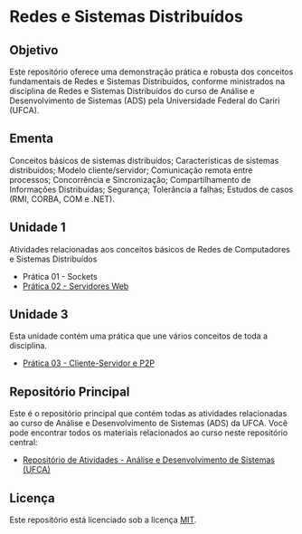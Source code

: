 # Redes e Sistemas Distribuídos

## Objetivo
Este repositório oferece uma demonstração prática e robusta dos conceitos fundamentais de Redes e Sistemas Distribuídos, conforme ministrados na disciplina de Redes e Sistemas Distribuídos do curso de Análise e Desenvolvimento de Sistemas (ADS) pela Universidade Federal do Cariri (UFCA).

## Ementa
Conceitos básicos de sistemas distribuídos; Características de sistemas distribuídos; Modelo cliente/servidor; Comunicação remota entre processos; Concorrência e Sincronização; Compartilhamento de Informações Distribuídas; Segurança; Tolerância a falhas; Estudos de casos (RMI, CORBA, COM e .NET).

## Unidade 1
Atividades relacionadas aos conceitos básicos de Redes de Computadores e Sistemas Distribuídos

* Prática 01 - Sockets
* [Prática 02 - Servidores Web](https://github.com/devitruvius/DNS-web-server)

## Unidade 3
Esta unidade contém uma prática que une vários conceitos de toda a disciplina.

* [Prática 03 - Cliente-Servidor e P2P](https://github.com/devitruvius/DNS-chat-multicast)

## Repositório Principal
Este é o repositório principal que contém todas as atividades relacionadas ao curso de Análise e Desenvolvimento de Sistemas (ADS) da UFCA. Você pode encontrar todos os materiais relacionados ao curso neste repositório central:
* [Repositório de Atividades - Análise e Desenvolvimento de Sistemas (UFCA)](https://github.com/devitruvius/college-repository)

## Licença

Este repositório está licenciado sob a licença [MIT](https://choosealicense.com/licenses/mit/).
